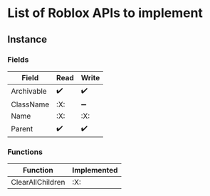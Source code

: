 # List of Roblox APIs to implement

## Instance

### Fields

| Field | Read | Write |
|------------|--------------------|--------------------|
| Archivable | :heavy_check_mark: | :heavy_check_mark: |
| ClassName  | :X:                | :heavy_minus_sign: |
| Name       | :X:                | :X:                |
| Parent     | :heavy_check_mark: | :heavy_check_mark: |

### Functions

| Function | Implemented |
|----------|-------------|
| ClearAllChildren | :X: |
